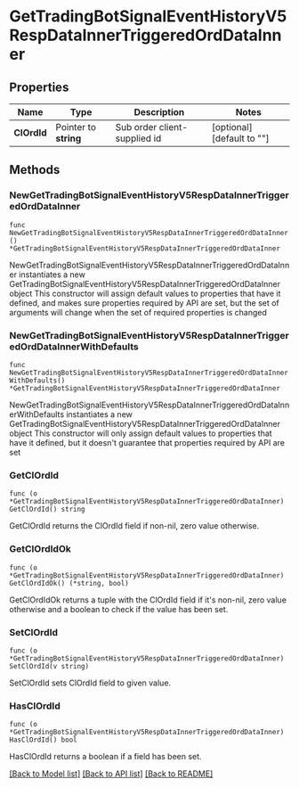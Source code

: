 # GetTradingBotSignalEventHistoryV5RespDataInnerTriggeredOrdDataInner

## Properties

Name | Type | Description | Notes
------------ | ------------- | ------------- | -------------
**ClOrdId** | Pointer to **string** | Sub order client-supplied id | [optional] [default to ""]

## Methods

### NewGetTradingBotSignalEventHistoryV5RespDataInnerTriggeredOrdDataInner

`func NewGetTradingBotSignalEventHistoryV5RespDataInnerTriggeredOrdDataInner() *GetTradingBotSignalEventHistoryV5RespDataInnerTriggeredOrdDataInner`

NewGetTradingBotSignalEventHistoryV5RespDataInnerTriggeredOrdDataInner instantiates a new GetTradingBotSignalEventHistoryV5RespDataInnerTriggeredOrdDataInner object
This constructor will assign default values to properties that have it defined,
and makes sure properties required by API are set, but the set of arguments
will change when the set of required properties is changed

### NewGetTradingBotSignalEventHistoryV5RespDataInnerTriggeredOrdDataInnerWithDefaults

`func NewGetTradingBotSignalEventHistoryV5RespDataInnerTriggeredOrdDataInnerWithDefaults() *GetTradingBotSignalEventHistoryV5RespDataInnerTriggeredOrdDataInner`

NewGetTradingBotSignalEventHistoryV5RespDataInnerTriggeredOrdDataInnerWithDefaults instantiates a new GetTradingBotSignalEventHistoryV5RespDataInnerTriggeredOrdDataInner object
This constructor will only assign default values to properties that have it defined,
but it doesn't guarantee that properties required by API are set

### GetClOrdId

`func (o *GetTradingBotSignalEventHistoryV5RespDataInnerTriggeredOrdDataInner) GetClOrdId() string`

GetClOrdId returns the ClOrdId field if non-nil, zero value otherwise.

### GetClOrdIdOk

`func (o *GetTradingBotSignalEventHistoryV5RespDataInnerTriggeredOrdDataInner) GetClOrdIdOk() (*string, bool)`

GetClOrdIdOk returns a tuple with the ClOrdId field if it's non-nil, zero value otherwise
and a boolean to check if the value has been set.

### SetClOrdId

`func (o *GetTradingBotSignalEventHistoryV5RespDataInnerTriggeredOrdDataInner) SetClOrdId(v string)`

SetClOrdId sets ClOrdId field to given value.

### HasClOrdId

`func (o *GetTradingBotSignalEventHistoryV5RespDataInnerTriggeredOrdDataInner) HasClOrdId() bool`

HasClOrdId returns a boolean if a field has been set.


[[Back to Model list]](../README.md#documentation-for-models) [[Back to API list]](../README.md#documentation-for-api-endpoints) [[Back to README]](../README.md)


